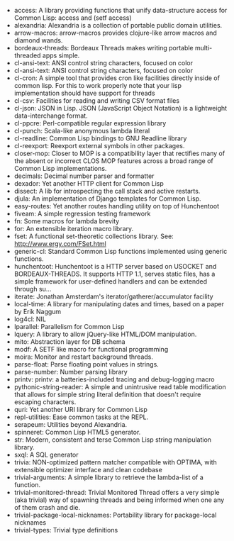 - access: A library providing functions that unify data-structure access for Common Lisp:
      access and (setf access)
- alexandria: Alexandria is a collection of portable public domain utilities.
- arrow-macros: arrow-macros provides clojure-like arrow macros and diamond wands.
- bordeaux-threads: Bordeaux Threads makes writing portable multi-threaded apps simple.
- cl-ansi-text: ANSI control string characters, focused on color
- cl-ansi-text: ANSI control string characters, focused on color
- cl-cron: A simple tool that provides cron like facilities directly inside of common lisp. For this to work properly note that your lisp implementation should have support for threads
- cl-csv: Facilities for reading and writing CSV format files
- cl-json: JSON in Lisp. JSON (JavaScript Object Notation) is a lightweight data-interchange format.
- cl-ppcre: Perl-compatible regular expression library
- cl-punch: Scala-like anonymous lambda literal
- cl-readline: Common Lisp bindings to GNU Readline library
- cl-reexport: Reexport external symbols in other packages.
- closer-mop: Closer to MOP is a compatibility layer that rectifies many of the absent or incorrect CLOS MOP features across a broad range of Common Lisp implementations.
- decimals: Decimal number parser and formatter
- dexador: Yet another HTTP client for Common Lisp
- dissect: A lib for introspecting the call stack and active restarts.
- djula: An implementation of Django templates for Common Lisp.
- easy-routes: Yet another routes handling utility on top of Hunchentoot
- fiveam: A simple regression testing framework
- fn: Some macros for lambda brevity
- for: An extensible iteration macro library.
- fset: A functional set-theoretic collections library.
See: http://www.ergy.com/FSet.html
- generic-cl: Standard Common Lisp functions implemented using generic functions.
- hunchentoot: Hunchentoot is a HTTP server based on USOCKET and
  BORDEAUX-THREADS.  It supports HTTP 1.1, serves static files, has a
  simple framework for user-defined handlers and can be extended
  through su...
- iterate: Jonathan Amsterdam's iterator/gatherer/accumulator facility
- local-time: A library for manipulating dates and times, based on a paper by Erik Naggum
- log4cl: NIL
- lparallel: Parallelism for Common Lisp
- lquery: A library to allow jQuery-like HTML/DOM manipulation.
- mito: Abstraction layer for DB schema
- modf: A SETF like macro for functional programming
- moira: Monitor and restart background threads.
- parse-float: Parse floating point values in strings.
- parse-number: Number parsing library
- printv: printv: a batteries-included tracing and debug-logging macro
- pythonic-string-reader: A simple and unintrusive read table modification that allows for
simple string literal definition that doesn't require escaping characters.
- quri: Yet another URI library for Common Lisp
- repl-utilities: Ease common tasks at the REPL.
- serapeum: Utilities beyond Alexandria.
- spinneret: Common Lisp HTML5 generator.
- str: Modern, consistent and terse Common Lisp string manipulation library.
- sxql: A SQL generator
- trivia: NON-optimized pattern matcher compatible with OPTIMA, with extensible optimizer interface and clean codebase
- trivial-arguments: A simple library to retrieve the lambda-list of a function.
- trivial-monitored-thread: Trivial Monitored Thread offers a very simple (aka trivial) way of spawning threads and being informed when one any of them crash and die.
- trivial-package-local-nicknames: Portability library for package-local nicknames
- trivial-types: Trivial type definitions
